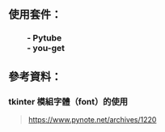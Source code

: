## 使用套件：
### &emsp;&emsp; - Pytube <br> &emsp;&emsp; - you-get

## 參考資料：
### tkinter 模組字體（font）的使用
> https://www.pynote.net/archives/1220
